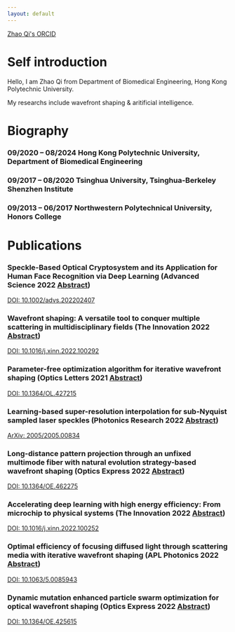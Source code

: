 ```yaml
---
layout: default
---
```


[Zhao Qi's ORCID](https://orcid.org/0000-0002-8594-6940)

# Self introduction

Hello, I am Zhao Qi from Department of Biomedical Engineering, Hong Kong Polytechnic University.

My researchs include wavefront shaping & aritificial intelligence.

# Biography
### 09/2020 – 08/2024 Hong Kong Polytechnic University, Department of Biomedical Engineering

### 09/2017 – 08/2020 Tsinghua University, Tsinghua-Berkeley Shenzhen Institute

### 09/2013 – 06/2017 Northwestern Polytechnical University, Honors College

# Publications
### Speckle-Based Optical Cryptosystem and its Application for Human Face Recognition via Deep Learning (Advanced Science 2022 [Abstract](https://863zq.github.io/Publication/speckle_based_cryptosystem.html))
[DOI: 10.1002/advs.202202407](https://doi.org/10.1002/advs.202202407)

### Wavefront shaping: A versatile tool to conquer multiple scattering in multidisciplinary fields (The Innovation 2022 [Abstract](https://863zq.github.io/Publication/wfs_review.html))
[DOI: 10.1016/j.xinn.2022.100292](https://doi.org/10.1016/j.xinn.2022.100292)

### Parameter-free optimization algorithm for iterative wavefront shaping (Optics Letters 2021 [Abstract](https://863zq.github.io/Publication/parameter_free_algorithm.html))
[DOI: 10.1364/OL.427215](https://doi.org/10.1364/OL.427215)

### Learning-based super-resolution interpolation for sub-Nyquist sampled laser speckles (Photonics Research 2022 [Abstract](https://863zq.github.io/Publication/speckle_interpolation.html))
[ArXiv: 2005/2005.00834](https://arxiv.org/ftp/arxiv/papers/2005/2005.00834.pdf)

### Long-distance pattern projection through an unfixed multimode fiber with natural evolution strategy-based wavefront shaping (Optics Express 2022 [Abstract](https://863zq.github.io/Publication/pattern_projection.html))
[DOI: 10.1364/OE.462275](https://doi.org/10.1364/OE.462275)

### Accelerating deep learning with high energy efficiency: From microchip to physical systems (The Innovation 2022 [Abstract](https://863zq.github.io/Publication/wfs_commentary.html))
[DOI: 10.1016/j.xinn.2022.100252](https://doi.org/10.1016/j.xinn.2022.100252)

### Optimal efficiency of focusing diffused light through scattering media with iterative wavefront shaping (APL Photonics 2022 [Abstract](https://863zq.github.io/Publication/wfs_efficiency.html))
[DOI: 10.1063/5.0085943](https://doi.org/10.1063/5.0085943)

### Dynamic mutation enhanced particle swarm optimization for optical wavefront shaping (Optics Express 2022 [Abstract](https://863zq.github.io/Publication/dma_pso.html))
[DOI: 10.1364/OE.425615](https://doi.org/10.1364/OE.425615)

